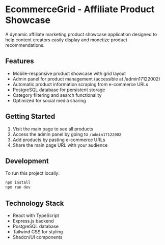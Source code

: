 # EcommerceGrid - Affiliate Product Showcase

A dynamic affiliate marketing product showcase application designed to help content creators easily display and monetize product recommendations.

## Features

- Mobile-responsive product showcase with grid layout
- Admin panel for product management (accessible at /admin17122002)
- Automatic product information scraping from e-commerce URLs
- PostgreSQL database for persistent storage
- Category filtering and search functionality
- Optimized for social media sharing

## Getting Started

1. Visit the main page to see all products
2. Access the admin panel by going to `/admin17122002`
3. Add products by pasting e-commerce URLs
4. Share the main page URL with your audience

## Development

To run this project locally:

```bash
npm install
npm run dev
```

## Technology Stack

- React with TypeScript
- Express.js backend
- PostgreSQL database
- Tailwind CSS for styling
- Shadcn/UI components